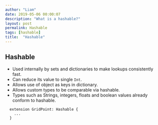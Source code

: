 ```yaml
---
author: "Liam"
date: 2019-05-06 00:00:07
description: "What is a hashable?"
layout: post
permalink: Hashable
tags: [hashable]
title:  "Hashable"
---
```


## Hashable

- Used internally by sets and dictionaries to make lookups consistently fast.
- Can reduce its value to single `Int`.
- Allows use of object as keys in dictionary.
- Allows custom types to be comparable via hashable.
- Types such as Strings, integers, floats and boolean values already conform to hashable.

```
  extension GridPoint: Hashable {
    ...
  }
```
